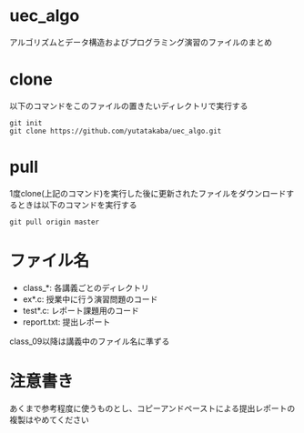 # uec_algo
アルゴリズムとデータ構造およびプログラミング演習のファイルのまとめ  

# clone
以下のコマンドをこのファイルの置きたいディレクトリで実行する
```
git init
git clone https://github.com/yutatakaba/uec_algo.git
```
# pull
1度clone(上記のコマンド)を実行した後に更新されたファイルをダウンロードするときは以下のコマンドを実行する
```
git pull origin master
```

# ファイル名
- class_*: 各講義ごとのディレクトリ
- ex*.c: 授業中に行う演習問題のコード  
- test*.c: レポート課題用のコード  
- report.txt: 提出レポート  

class_09以降は講義中のファイル名に準ずる  

# 注意書き
あくまで参考程度に使うものとし、コピーアンドペーストによる提出レポートの複製はやめてください
